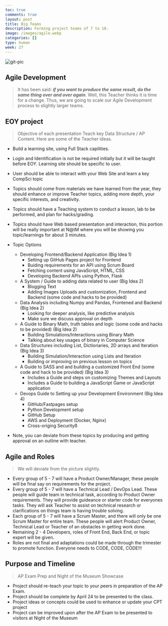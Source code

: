 ```yaml
---
toc: true
comments: true
layout: post
title: Big Teams
description: Forming project teams of 7 to 10.
image: /images/agile.webp
categories: []
type: human
week: 27
---
```


![git-pic]({{site.baseurl}}/images/agile.webp)

## Agile Development
> It has been said: ***if you want to produce the same result, do the same thing over and over again***.  Well, this Teacher thinks it is time for a change.   Thus, we are going to scale our Agile Development process to slightly larger teams.

## EOY project
> Objective of each presentation Teach key Data Structure / AP Content.  Here are some of the Teacher ideas.
- Build a learning site, using Full Stack capilities.  
- Login and Identification is not be required initially but it will be taught before EOY.  Learning site should be specific to user.
- User should be able to interact with your Web Site and learn a key CompSci topic
- Topics should come from materials we have learned from the year, they should enhance or improve Teacher topics, adding more depth, your specific interests, and creativity.
- Topics should have a Teaching system to conduct a lesson, lab to be performed, and plan for hacks/grading.
- Topics should have Web based presentation and interaction, this portion will be really important at N@tM where you will be showing you topic/learnings for about 3 minutes.
- Topic Options
     - Developing Frontend/Backend Application (Big Idea 1)
         - Setting up GitHub Pages project for Frontend
         - Buiding requirements for an API using Scrum Board
         - Fetching content using JavaScript, HTML, CSS
         - Developing Backend APIs using Python, Flask
     - A System / Guide to adding data related to user (Big Idea 2)
         - Blogging Text
         - Adding Images Uploads and customization, Frontend and Backend (some code and hacks to be provided) 
     - Data Analysis including Numpy and Pandas, Frontened and Backend (Big Idea 2)
         - Looking for deeper analysis, like predictive analysis
         - Make sure we discuss approval on depth
     - A Guide to Binary Math, truth tables and logic (some code and hacks to be provided) (Big Idea 2)
         - Building Simulations/Interactions using Binary Math
         - Talking about key usages of binary in Computer Science
     - Data Structures including List, Dictionaries, 2D arrays and Iteration (Big Idea 3)
         - Building Simulation/Interaction using Lists and Iteration
         - Building or improving on previous lesson on topics
     - A Guide to SASS and and building a customized Front End (some code and hack to be provided) (Big Idea 3)
        - Includes a Guide and steps on customizing Themes and Layouts
        - Includes a Guide to building a JavaScript Game or JavaScript application
     - Devops Guide to Setting up your Development Environment (Big Idea 4)
        - GitHub/Fastpages setup
        - Python Development setup
        - GitHub Setup
        - AWS and Deployment (Docker, Nginx)
        - Cross-origing Securityß

- Note, you can deviate from these topics by producing and getting approval on an outline with teacher.

##  Agile and Roles
> We will deviate from the picture slightly.
- Every group of 5 - 7 will have a Product Owner/Manager, these people will be final say on requirements for the project.
- Every group of 5 - 7 will have a Technical Lead / DevOps Lead.  These people will guide team in technical task, according to Product Owner requirements.  They will provide guideance or starter code for everyones tasks.  They will ask Teacher to assist on technical research or clarifications on things team is having trouble solving.
- Each group of 5 - 7 will have a Scrum Master, and there will only be one Scrum Master for entire team.  These people will alert Product Owner, Technical Lead or Teacher of an obstacles in getting work done.  
- Remaining 2 - 4 Developers, roles of Front End, Back End, or topic expert will be given.
- Roles are not final and adaptations could be made through the trimester to promote function.  Everyone needs to CODE, CODE, CODE!!!

## Purpose and Timeline
> AP Exam Prep and Night of the Museum Showcase
- Project should re-teach your topic to your peers in preparation of the AP Exam. 
- Project should be complete by April 24 to be presented to the class.
- Project ideas or concepts could be used to enhance or update your CPT project
- Project can be improved upon after the AP Exam to be presented to visitors at Night of the Museum